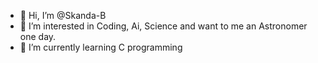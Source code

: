 - 👋 Hi, I’m @Skanda-B
- 👀 I’m interested in Coding, Ai, Science and want to me an Astronomer one day.
- 🌱 I’m currently learning C programming

<!---
Skanda-B/Skanda-B is a ✨ special ✨ repository because its `README.md` (this file) appears on your GitHub profile.
You can click the Preview link to take a look at your changes.
--->
